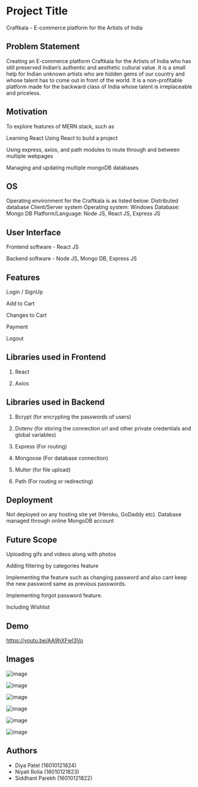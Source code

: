 
# Project Title

Craftkala - E-commerce platform for the Artists of India


## Problem Statement

Creating an E-commerce platform Craftkala for the Artists of India who has still preserved Indian’s authentic and aesthetic cultural value. It is a small help for Indian unknown artists who are hidden gems of our country and whose talent has to come out in front of the world. It is a non-profitable platform made for the backward class of India whose talent is irreplaceable and priceless.
## Motivation 

To explore features of MERN stack, such as

Learning React
Using React to build a project

Using express, axios, and path modules to route through and between multiple webpages

Managing and updating multiple mongoDB databases

## OS

Operating environment for the Craftkala is as listed below:
Distributed database
Client/Server system
Operating system: Windows
Database: Mongo DB
Platform/Language: Node JS, React JS, Express JS

## User Interface

 Frontend software - React JS
 
 Backend software - Node JS, Mongo DB, Express JS

## Features

 Login / SignUp

 Add to Cart

 Changes to Cart

 Payment

 Logout
 
 
## Libraries used in Frontend

1. React

2. Axios

 
## Libraries used in Backend

1. Bcrypt (for encrypting the passwords of users)

2. Dotenv (for storing the connection url and other private credentials and global variables)

3. Express (For routing)

4. Mongoose (For database connection)

5. Multer (for file upload)

6. Path (For routing or redirecting)


## Deployment

Not deployed on any hosting site yet (Heroku, GoDaddy etc). Database managed through online MongoDB account


## Future Scope

Uploading gifs and videos along with photos



Adding filtering by categories feature

Implementing the feature such as changing password and also cant keep the new password same as previous passwords.

Implementing forgot password feature.

Including Wishlist 


## Demo

https://youtu.be/AA9hXFwI3Vo


## Images 


![image](https://user-images.githubusercontent.com/75881116/204611984-09318ec6-3db3-41f9-a39c-27b18579f1d5.png)

![image](https://user-images.githubusercontent.com/75881116/204612203-775f21ce-fd04-4229-8065-c0d226f31268.png)

![image](https://user-images.githubusercontent.com/75881116/204612288-b4f1335a-c457-4366-96f6-f0e08477df21.png)

![image](https://user-images.githubusercontent.com/75881116/204612355-72f8ac4e-81ab-4e0b-a7ec-1abdc6a5b266.png)

![image](https://user-images.githubusercontent.com/75881116/204612415-f747962c-192c-43a2-9665-d6ecce6779a1.png)

![image](https://user-images.githubusercontent.com/75881116/204612492-cf9752dc-4732-4e8b-bd01-dc75a955927a.png)


## Authors

- Diya Patel (16010121824)
- Niyati Rolia (16010121823)
- Siddhant Parekh (16010121822)




